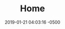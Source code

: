 ---
layout: home
title: Home
slug: home
categories: home
status: draft
languages: en
currency: dollars
description: Shelter for People of the Forest in transit
date: 2019-01-21 04:03:16 -0500
permalink: /en/:slug
---